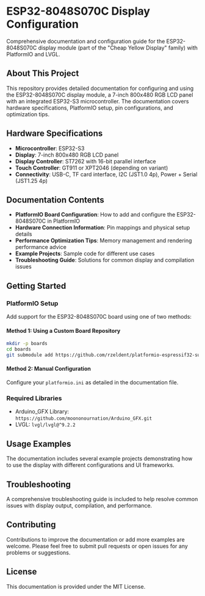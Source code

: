 # ESP32-8048S070C Display Configuration

Comprehensive documentation and configuration guide for the ESP32-8048S070C display module (part of the "Cheap Yellow Display" family) with PlatformIO and LVGL.

## About This Project

This repository provides detailed documentation for configuring and using the ESP32-8048S070C display module, a 7-inch 800x480 RGB LCD panel with an integrated ESP32-S3 microcontroller. The documentation covers hardware specifications, PlatformIO setup, pin configurations, and optimization tips.

## Hardware Specifications

- **Microcontroller**: ESP32-S3
- **Display**: 7-inch 800x480 RGB LCD panel
- **Display Controller**: ST7262 with 16-bit parallel interface
- **Touch Controller**: GT911 or XPT2046 (depending on variant)
- **Connectivity**: USB-C, TF card interface, I2C (JST1.0 4p), Power + Serial (JST1.25 4p)

## Documentation Contents

- **PlatformIO Board Configuration**: How to add and configure the ESP32-8048S070C in PlatformIO
- **Hardware Connection Information**: Pin mappings and physical setup details
- **Performance Optimization Tips**: Memory management and rendering performance advice
- **Example Projects**: Sample code for different use cases
- **Troubleshooting Guide**: Solutions for common display and compilation issues

## Getting Started

### PlatformIO Setup

Add support for the ESP32-8048S070C board using one of two methods:

#### Method 1: Using a Custom Board Repository

```bash
mkdir -p boards
cd boards
git submodule add https://github.com/rzeldent/platformio-espressif32-sunton.git
```

#### Method 2: Manual Configuration

Configure your `platformio.ini` as detailed in the documentation file.

### Required Libraries

- Arduino_GFX Library: `https://github.com/moononournation/Arduino_GFX.git`
- LVGL: `lvgl/lvgl@^9.2.2`

## Usage Examples

The documentation includes several example projects demonstrating how to use the display with different configurations and UI frameworks.

## Troubleshooting

A comprehensive troubleshooting guide is included to help resolve common issues with display output, compilation, and performance.

## Contributing

Contributions to improve the documentation or add more examples are welcome. Please feel free to submit pull requests or open issues for any problems or suggestions.

## License

This documentation is provided under the MIT License.
